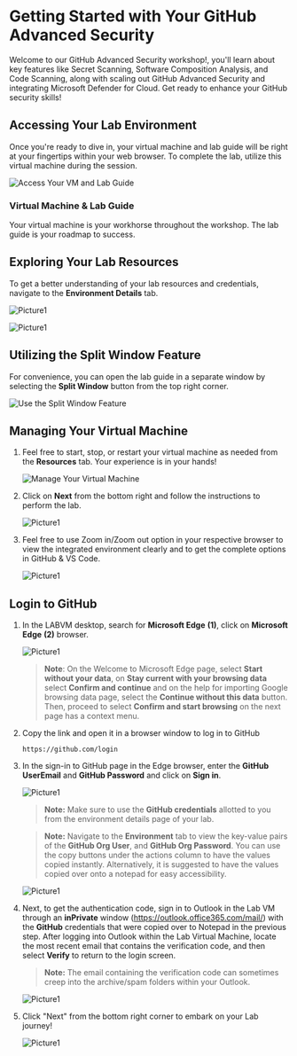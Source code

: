 # Getting Started with Your GitHub Advanced Security

Welcome to our GitHub Advanced Security workshop!, you'll learn about key features like Secret Scanning, Software Composition Analysis, and Code Scanning, along with scaling out GitHub Advanced Security and integrating Microsoft Defender for Cloud. Get ready to enhance your GitHub security skills!

## Accessing Your Lab Environment
 
Once you're ready to dive in, your virtual machine and lab guide will be right at your fingertips within your web browser. To complete the lab, utilize this virtual machine during the session.
 
   ![Access Your VM and Lab Guide](./images/gt1.1.png)

### Virtual Machine & Lab Guide
 
Your virtual machine is your workhorse throughout the workshop. The lab guide is your roadmap to success.

## Exploring Your Lab Resources
 
To get a better understanding of your lab resources and credentials, navigate to the **Environment Details** tab.

   ![Picture1](./images/2nd.png)

   ![Picture1](./images/2nd1.png)   

## Utilizing the Split Window Feature
 
For convenience, you can open the lab guide in a separate window by selecting the **Split Window** button from the top right corner.
 
![Use the Split Window Feature](./images/spl.png)
 
## Managing Your Virtual Machine
 
1. Feel free to start, stop, or restart your virtual machine as needed from the **Resources** tab. Your experience is in your hands!
 
   ![Manage Your Virtual Machine](./images/res.png)   

1. Click on **Next** from the bottom right and follow the instructions to perform the lab.

     ![Picture1](./images/gt4.png ) 

1. Feel free to use Zoom in/Zoom out option in your respective browser to view the integrated environment clearly and to get the complete options in GitHub & VS Code.

   ![Picture1](./images/resolution.png ) 

## Login to GitHub

1. In the LABVM desktop, search for **Microsoft Edge** **(1)**, click on **Microsoft Edge** **(2)** browser.

   ![Picture1](./images/Edge.png)

   >**Note**: On the Welcome to Microsoft Edge page, select  **Start without your data**, on **Stay current with your browsing data** select **Confirm and continue** and on the help for importing Google browsing data page, select the  **Continue without this data**  button. Then, proceed to select  **Confirm and start browsing**  on the next page
has a context menu.

1. Copy the link and open it in a browser window to log in to GitHub 

   ```
   https://github.com/login
   ```

2. In the sign-in to GitHub page in the Edge browser, enter the **GitHub UserEmail** and **GitHub Password** and click on **Sign in**.

   ![Picture1](./images/github.png)

   >**Note:** Make sure to use the **GitHub credentials** allotted to you from the environment details page of your lab.
   
   >**Note:** Navigate to the **Environment** tab to view the key-value pairs of the **GitHub Org User**, and **GitHub Org Password**. You can use the copy buttons under the actions column to have the values copied instantly. Alternatively, it is suggested to have the values copied over onto a notepad for easy accessibility. 

    ![Picture1](./images/2nd1.png)

1. Next, to get the authentication code, sign in to Outlook in the Lab VM through an **inPrivate** window (https://outlook.office365.com/mail/) with the **GitHub** credentials that were copied over to Notepad in the previous step. After logging into Outlook within the Lab Virtual Machine, locate the most recent email that contains the verification code, and then select **Verify** to return to the login screen.

   >**Note:** The email containing the verification code can sometimes creep into the archive/spam folders within your Outlook.
   
   ![Picture1](./images/verify1.png)

1. Click "Next" from the bottom right corner to embark on your Lab journey!

   ![Picture1](./images/next.png)
